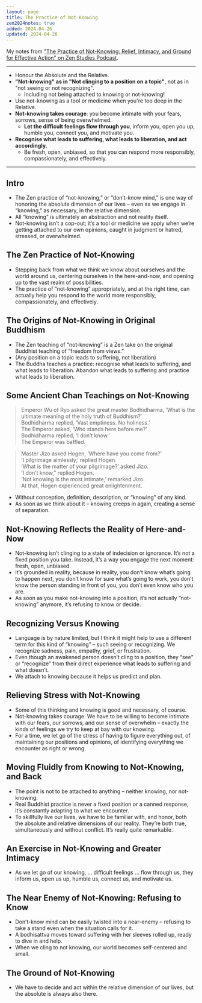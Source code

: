 ```yaml
---
layout: page
title: The Practice of Not-Knowing
zen2024notes: true
added: 2024-04-26
updated: 2024-04-26
---
```


My notes from ["The Practice of Not-Knowing: Relief, Intimacy, and Ground for Effective Action" on Zen Studies Podcast](https://zenstudiespodcast.com/not-knowing/).

---

- Honour the Absolute and the Relative.
- **"Not-knowing" as in "Not clinging to a position on a topic"**, not as in "not seeing or not recognizing".
    - Including not being attached to knowing or not-knowing!
- Use not-knowing as a tool or medicine when you're too deep in the Relative.
- **Not-knowing takes courage**: you become intimate with your fears, sorrows, sense of being overwhelmed.
    - **Let the difficult feelings flow through you**, inform you, open you up, humble you, connect you, and motivate you.
- **Recognise what leads to suffering, what leads to liberation, and act accordingly.**
    - Be fresh, open, unbiased, so that you can respond more responsibly, compassionately, and effectively.

---

## Intro

- The Zen practice of “not-knowing,” or “don’t-know mind,” is one way of honoring the absolute dimension of our lives – even as we engage in “knowing,” as necessary, in the relative dimension.
- All “knowing” is ultimately an abstraction and not reality itself.
- Not-knowing isn’t a cop-out; it’s a tool or medicine we apply when we’re getting attached to our own opinions, caught in judgment or hatred, stressed, or overwhelmed.

## The Zen Practice of Not-Knowing

- Stepping back from what we think we know about ourselves and the world around us, centering ourselves in the here-and-now, and opening up to the vast realm of possibilities.
- The practice of “not-knowing” appropriately, and at the right time, can actually help you respond to the world more responsibly, compassionately, and effectively.

## The Origins of Not-Knowing in Original Buddhism

- The Zen teaching of “not-knowing” is a Zen take on the original Buddhist teaching of “freedom from views.”
- (Any position on a topic leads to suffering, not liberation)
- The Buddha teaches a practice: recognise what leads to suffering, and what leads to liberation. Abandon what leads to suffering and practice what leads to liberation.

## Some Ancient Chan Teachings on Not-Knowing

> Emperor Wu of Ryo asked the great master Bodhidharma, ‘What is the ultimate meaning of the holy truth of Buddhism?’<br>Bodhidharma replied, ‘Vast emptiness. No holiness.’<br>The Emperor asked, ‘Who stands here before me?’<br>Bodhidharma replied, ‘I don’t know.’<br>The Emperor was baffled. 

> Master Jizo asked Hogen, ‘Where have you come from?’<br>‘I pilgrimage aimlessly,’ replied Hogen.<br>‘What is the matter of your pilgrimage?’ asked Jizo.<br>‘I don’t know,” replied Hogen.<br>‘Not knowing is the most intimate,’ remarked Jizo.<br>At that, Hogen experienced great enlightenment.

- Without conception, definition, description, or “knowing” of any kind.
- As soon as we think about it – knowing creeps in again, creating a sense of separation.

## Not-Knowing Reflects the Reality of Here-and-Now

- Not-knowing isn’t clinging to a state of indecision or ignorance. It’s not a fixed position you take. Instead, it’s a way you engage the next moment: fresh, open, unbiased.
- It’s grounded in reality, because in reality, you don’t know what’s going to happen next, you don’t know for sure what’s going to work, you don’t know the person standing in front of you, you don’t even know who you are.
- As soon as you make not-knowing into a position, it’s not actually “not-knowing” anymore, it’s refusing to know or decide.

## Recognizing Versus Knowing

- Language is by nature limited, but I think it might help to use a different term for this kind of “knowing” – such seeing or recognizing. We recognize sadness, pain, empathy, grief, or frustration.
- Even though an awakened person doesn’t cling to a position, they “see” or “recognize” from their direct experience what leads to suffering and what doesn’t.
- We attach to knowing because it helps us predict and plan.

## Relieving Stress with Not-Knowing

- Some of this thinking and knowing is good and necessary, of course.
- Not-knowing takes courage. We have to be willing to become intimate with our fears, our sorrows, and our sense of overwhelm – exactly the kinds of feelings we try to keep at bay with our knowing.
- For a time, we let go of the stress of having to figure everything out, of maintaining our positions and opinions, of identifying everything we encounter as right or wrong.

## Moving Fluidly from Knowing to Not-Knowing, and Back

- The point is not to be attached to anything – neither knowing, nor not-knowing.
- Real Buddhist practice is never a fixed position or a canned response, it’s constantly adapting to what we encounter.
- To skillfully live our lives, we have to be familiar with, and honor, both the absolute and relative dimensions of our reality. They’re both true, simultaneously and without conflict. It’s really quite remarkable.

## An Exercise in Not-Knowing and Greater Intimacy

- As we let go of our knowing, ... difficult feelings ... flow through us, they inform us, open us up, humble us, connect us, and motivate us.

## The Near Enemy of Not-Knowing: Refusing to Know

- Don’t-know mind can be easily twisted into a near-enemy – refusing to take a stand even when the situation calls for it.
- A bodhisattva moves toward suffering with her sleeves rolled up, ready to dive in and help.
- When we cling to not knowing, our world becomes self-centered and small.

## The Ground of Not-Knowing

- We have to decide and act within the relative dimension of our lives, but the absolute is always also there.